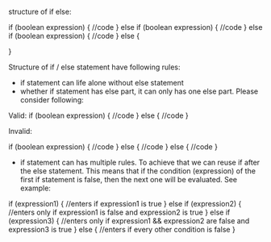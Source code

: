 structure of if else:

if (boolean expression) {
    //code
} else if (boolean expression) {
    //code
} else if (boolean expression) {
    //code
} else {

}

Structure of if / else statement have following rules:
 - if statement can life alone without else statement
 - whether if statement has else part, it can only has one else part. Please consider following:

 Valid:
 if (boolean expression) {
     //code
 } else {
     //code
 }

 Invalid:

 if (boolean expression) {
     //code
 } else {
     //code
 } else {
     //code
 }

- if statement can has multiple rules. To achieve that we can reuse if after the else statement. This means that if the condition (expression) of the first if statement is false, then the next one will be evaluated. See example:

if (expression1) {
    //enters if expression1 is true
} else if (expression2) {
    //enters only if expression1 is false and expression2 is true
} else if (expression3) {
    //enters only if expression1 && expression2 are false and expression3 is true
} else {
    //enters if every other condition is false
}
